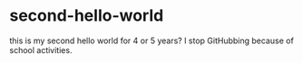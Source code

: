 # second-hello-world
this is my second hello world for 4 or 5 years? I stop GitHubbing because of school activities.

